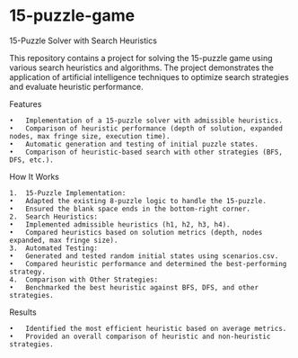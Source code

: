 # 15-puzzle-game
15-Puzzle Solver with Search Heuristics

This repository contains a project for solving the 15-puzzle game using various search heuristics and algorithms. The project demonstrates the application of artificial intelligence techniques to optimize search strategies and evaluate heuristic performance.

Features

	•	Implementation of a 15-puzzle solver with admissible heuristics.
	•	Comparison of heuristic performance (depth of solution, expanded nodes, max fringe size, execution time).
	•	Automatic generation and testing of initial puzzle states.
	•	Comparison of heuristic-based search with other strategies (BFS, DFS, etc.).

How It Works

	1.	15-Puzzle Implementation:
	•	Adapted the existing 8-puzzle logic to handle the 15-puzzle.
	•	Ensured the blank space ends in the bottom-right corner.
	2.	Search Heuristics:
	•	Implemented admissible heuristics (h1, h2, h3, h4).
	•	Compared heuristics based on solution metrics (depth, nodes expanded, max fringe size).
	3.	Automated Testing:
	•	Generated and tested random initial states using scenarios.csv.
	•	Compared heuristic performance and determined the best-performing strategy.
	4.	Comparison with Other Strategies:
	•	Benchmarked the best heuristic against BFS, DFS, and other strategies.

Results

	•	Identified the most efficient heuristic based on average metrics.
	•	Provided an overall comparison of heuristic and non-heuristic strategies.
